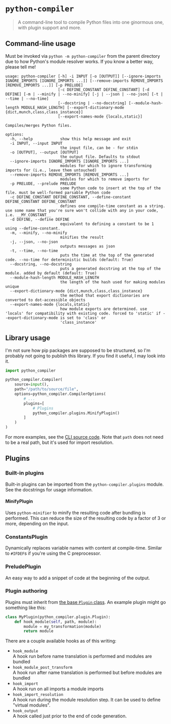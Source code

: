# `python-compiler`

> A command-line tool to compile Python files into one ginormous one, with
> plugin support and more.

## Command-line usage

Must be invoked via `python -m python-compiler` from the parent directory due to
how Python's module resolver works. If you know a better way, please tell me!

```text
usage: python-compiler [-h] -i INPUT [-o [OUTPUT]] [--ignore-imports IGNORE_IMPORTS [IGNORE_IMPORTS ...]] [--remove-imports REMOVE_IMPORTS [REMOVE_IMPORTS ...]] [-p PRELUDE]
                       [-c DEFINE_CONSTANT DEFINE_CONSTANT] [-d DEFINE] [-m | --minify | --no-minify] [-j | --json | --no-json] [-t | --time | --no-time]
                       [--docstring | --no-docstring] [--module-hash-length MODULE_HASH_LENGTH] [--export-dictionary-mode {dict,munch,class,class_instance}]
                       [--export-names-mode {locals,static}]

Compiles/merges Python files.

options:
  -h, --help            show this help message and exit
  -i INPUT, --input INPUT
                        the input file, can be - for stdin
  -o [OUTPUT], --output [OUTPUT]
                        the output file. Defaults to stdout
  --ignore-imports IGNORE_IMPORTS [IGNORE_IMPORTS ...]
                        modules for which to ignore transforming imports for (i.e., leave them untouched)
  --remove-imports REMOVE_IMPORTS [REMOVE_IMPORTS ...]
                        modules for which to remove imports for
  -p PRELUDE, --prelude PRELUDE
                        some Python code to insert at the top of the file. must be well-formed parsable Python code
  -c DEFINE_CONSTANT DEFINE_CONSTANT, --define-constant DEFINE_CONSTANT DEFINE_CONSTANT
                        defines one compile-time constant as a string. use some name that you're sure won't collide with any in your code, i.e. __MY_CONSTANT__
  -d DEFINE, --define DEFINE
                        equivalent to defining a constant to be 1 using --define-constant.
  -m, --minify, --no-minify
                        minifies the result
  -j, --json, --no-json
                        outputs messages as json
  -t, --time, --no-time
                        puts the time at the top of the generated code. --no-time for deterministic builds (default: True)
  --docstring, --no-docstring
                        puts a generated docstring at the top of the module. added by default (default: True)
  --module-hash-length MODULE_HASH_LENGTH
                        the length of the hash used for making modules unique
  --export-dictionary-mode {dict,munch,class,class_instance}
                        the method that export dictionaries are converted to dot-accessible objects
  --export-names-mode {locals,static}
                        how module exports are determined. use 'locals' for compatibility with existing code. forced to 'static' if --export-dictionary-mode is set to 'class' or
                        'class_instance'
```

## Library usage

I'm not sure how pip packages are supposed to be structured, so I'm probably not
going to publish this library. If you find it useful, I may look into it.

```python
import python_compiler

python_compiler.Compiler(
    source=input(),
    path="/path/to/source/file",
    options=python_compiler.CompilerOptions(
        # ...
        plugins=[
            # Plugins
            python_compiler.plugins.MinifyPlugin()
        ]
    )
)
```

For more examples, see the [CLI source code](./__main__.py). Note that `path`
does not need to be a real path, but it's used for import resolution.

## Plugins

### Built-in plugins

Built-in plugins can be imported from the `python-compiler.plugins` module. See
the docstrings for usage information.

#### MinifyPlugin

Uses `python-minifier` to minify the resulting code after bundling is performed.
This can reduce the size of the resulting code by a factor of 3 or more,
depending on the input.

### ConstantsPlugin

Dynamically replaces variable names with content at compile-time. Similar to
`#IFDEF`s if you're using the C preprocessor.

### PreludePlugin

An easy way to add a snippet of code at the beginning of the output.

### Plugin authoring

Plugins must inherit from [the base `Plugin` class](./src/plugin/plugin.py). An
example plugin might go something like this:

```python
class MyPlugin(python_compiler.plugin.Plugin):
    def hook_module(self, path, module):
        module = my_transformation(module)
        return module
```

There are a couple available hooks as of this writing:

- `hook_module`  
  A hook run before name translation is performed and modules are bundled
- `hook_module_post_transform`  
  A hook run after name translation is performed but before modules are bundled
- `hook_import`  
  A hook run on all imports a module imports
- `hook_import_resolution`  
  A hook run during the module resolution step. It can be used to define
  "virtual modules".
- `hook_output`  
  A hook called just prior to the end of code generation.
